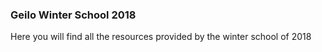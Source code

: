 ### Geilo Winter School 2018

Here you will find all the resources provided by the winter school of 2018
